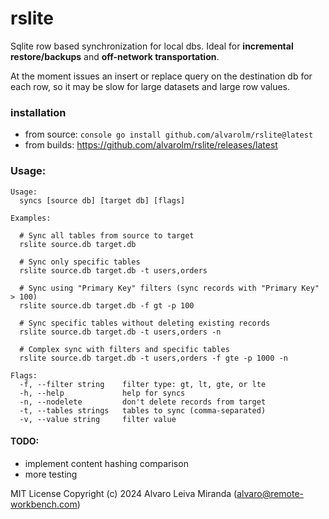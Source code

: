 # rslite

Sqlite row based synchronization for local dbs.
Ideal for **incremental restore/backups** and **off-network transportation**.

At the moment issues an insert or replace query on the destination db for each row, so it may be slow for large datasets and large row values.

### installation
- from source: ```console go install github.com/alvarolm/rslite@latest```
- from builds: https://github.com/alvarolm/rslite/releases/latest
### Usage:
```console
Usage:
  syncs [source db] [target db] [flags]

Examples:

  # Sync all tables from source to target
  rslite source.db target.db

  # Sync only specific tables
  rslite source.db target.db -t users,orders

  # Sync using "Primary Key" filters (sync records with "Primary Key" > 100)
  rslite source.db target.db -f gt -p 100

  # Sync specific tables without deleting existing records
  rslite source.db target.db -t users,orders -n

  # Complex sync with filters and specific tables
  rslite source.db target.db -t users,orders -f gte -p 1000 -n

Flags:
  -f, --filter string    filter type: gt, lt, gte, or lte
  -h, --help             help for syncs
  -n, --nodelete         don't delete records from target
  -t, --tables strings   tables to sync (comma-separated)
  -v, --value string     filter value
```

#### TODO:
- implement content hashing comparison
- more testing

MIT License
Copyright (c) 2024 Alvaro Leiva Miranda (alvaro@remote-workbench.com)
